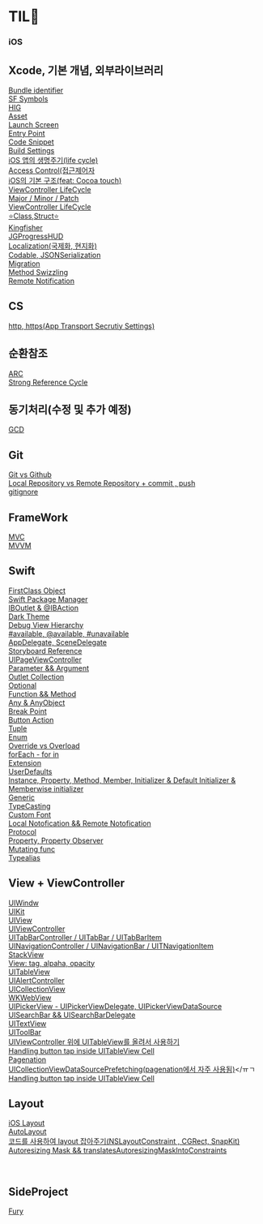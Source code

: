 # TIL💫

### iOS

## Xcode, 기본 개념, 외부라이브러리
[Bundle identifier](https://github.com/MoSonLee/TIL/issues/1#issue-1299274205)</br>
[SF Symbols](https://github.com/MoSonLee/TIL/issues/3#issue-1299276529)</br>
[HIG](https://github.com/MoSonLee/TIL/issues/2#issue-1299275288)</br>
[Asset](https://github.com/MoSonLee/TIL/issues/4#issue-1299277687)</br>
[Launch Screen](https://github.com/MoSonLee/TIL/issues/5#issue-1339991324)</br>
[Entry Point](https://github.com/MoSonLee/TIL/issues/6#issue-1339994083)</br>
[Code Snippet](https://github.com/MoSonLee/TIL/issues/17#issue-1340015587)</br>
[Build Settings](https://github.com/MoSonLee/TIL/issues/15#issue-1340012626)</br>
[iOS 앱의 생명주기(life cycle)](https://github.com/MoSonLee/TIL/issues/12#issue-1340006324)</br>
[Access Control(접근제어자](https://github.com/MoSonLee/TIL/issues/19#issue-1340056845)</br>
[iOS의 기본 구조(feat: Cocoa touch)](https://github.com/MoSonLee/TIL/issues/21#issue-1340178890)</br>
[ViewController LifeCycle](https://github.com/MoSonLee/TIL/issues/49#issue-1341430329)</br>
[Major / Minor / Patch](https://github.com/MoSonLee/TIL/issues/48#issue-1341428756)</br>
[ViewController LifeCycle](https://github.com/MoSonLee/TIL/issues/49#issue-1341430329)</br>
[⭐️Class,Struct⭐️](https://github.com/MoSonLee/TIL/issues/43#issue-1341423602)</br>
[Kingfisher](https://github.com/MoSonLee/TIL/issues/55#issue-1341599512)</br>
[JGProgressHUD](https://github.com/MoSonLee/TIL/issues/80#issue-1361713925)</br>
[Localization(국제화, 현지화)](https://github.com/MoSonLee/TIL/issues/81#issue-1362893992)</br>
[Codable, JSONSerialization](https://github.com/MoSonLee/TIL/issues/82#issue-1363003099)</br>
[Migration](https://github.com/MoSonLee/TIL/issues/86#issue-1410459715)</br>
[Method Swizzling](https://github.com/MoSonLee/TIL/issues/85#issue-1410458735)</br>
[Remote Notification](https://github.com/MoSonLee/TIL/issues/84#issue-1410452389)</br>

## CS
[http, https(App Transport Secrutiy Settings)](https://github.com/MoSonLee/TIL/issues/54#issue-1341597717)</br>

## 순환참조
[ARC](https://github.com/MoSonLee/TIL/issues/70#issue-1361514904)</br>
[Strong Reference Cycle](https://github.com/MoSonLee/TIL/issues/71#issue-1361583556)</br>

## 동기처리(수정 및 추가 예정)
[GCD](https://github.com/MoSonLee/TIL/issues/74#issue-1361687932)</br>


## Git
[Git vs Github](https://github.com/MoSonLee/TIL/issues/28#issue-1340468609)</br>
[Local Repository vs Remote Repository + commit , push](https://github.com/MoSonLee/TIL/issues/29#issue-1340470261)</br>
[gitignore](https://github.com/MoSonLee/TIL/issues/75#issue-1361706482)</br>

## FrameWork
[MVC](https://github.com/MoSonLee/TIL/issues/73#issue-1361603218)</br>
[MVVM](https://github.com/MoSonLee/TIL/issues/72#issue-1361586400)</br>

## Swift
[FirstClass Object](https://github.com/MoSonLee/TIL/issues/77#issue-1361709707)</br>
[Swift Package Manager](https://github.com/MoSonLee/TIL/issues/47#issue-1341428353)</br>
[IBOutlet & @IBAction](https://github.com/MoSonLee/TIL/issues/10#issue-1340000840)</br>
[Dark Theme](https://github.com/MoSonLee/TIL/issues/14#issue-1340011294)</br>
[Debug View Hierarchy](https://github.com/MoSonLee/TIL/issues/16#issue-1340014576)</br>
[#available, @available, #unavailable](https://github.com/MoSonLee/TIL/issues/13#issue-1340010382)</br>
[AppDelegate, SceneDelegate](https://github.com/MoSonLee/TIL/issues/11#issue-1340005330)</br>
[Storyboard Reference](https://github.com/MoSonLee/TIL/issues/46#issue-1341426998)</br>
[UIPageViewController](https://github.com/MoSonLee/TIL/issues/20#issue-1340082110)</br>
[Parameter && Argument](https://github.com/MoSonLee/TIL/issues/24#issue-1340186693)</br>
[Outlet Collection ](https://github.com/MoSonLee/TIL/issues/27#issue-1340201468)</br>
[Optional](https://github.com/MoSonLee/TIL/issues/25#issue-1340197978)</br>
[Function && Method](https://github.com/MoSonLee/TIL/issues/23#issue-1340183315)</br>
[Any & AnyObject](https://github.com/MoSonLee/TIL/issues/26#issue-1340200669)</br>
[Break Point](https://github.com/MoSonLee/TIL/issues/22#issue-1340180488)</br>
[Button Action](https://github.com/MoSonLee/TIL/issues/31#issue-1340474719)</br>
[Tuple](https://github.com/MoSonLee/TIL/issues/37#issue-1340488502)</br>
[Enum](https://github.com/MoSonLee/TIL/issues/36#issue-1340487126)</br>
[Override vs Overload](https://github.com/MoSonLee/TIL/issues/38#issue-1340490261)</br>
[forEach - for in](https://github.com/MoSonLee/TIL/issues/42#issue-1341391110)</br>
[Extension](https://github.com/MoSonLee/TIL/issues/52#issue-1341454379)</br>
[UserDefaults](https://github.com/MoSonLee/TIL/issues/50#issue-1341430967)</br>
[Instance, Property, Method, Member, Initializer & Default Initializer & Memberwise initializer](https://github.com/MoSonLee/TIL/issues/44#issue-1341425352)</br>
[Generic](https://github.com/MoSonLee/TIL/issues/57#issue-1342735528)</br>
[TypeCasting](https://github.com/MoSonLee/TIL/issues/56#issue-1342728055)</br>
[Custom Font](https://github.com/MoSonLee/TIL/issues/69#issue-1342834494)</br>
[Local Notofication && Remote Notofication](https://github.com/MoSonLee/TIL/issues/68#issue-1342832935)</br>
[Protocol](https://github.com/MoSonLee/TIL/issues/62#issue-1342798299)</br>
[Property, Property Observer](https://github.com/MoSonLee/TIL/issues/58#issue-1342766733)</br>
[Mutating func](https://github.com/MoSonLee/TIL/issues/59#issue-1342772184)</br>
[Typealias](https://github.com/MoSonLee/TIL/issues/78#issue-1361710220)</br>

## View + ViewController
[UIWindw](https://github.com/MoSonLee/TIL/issues/18#issue-1340017275)</br>
[UIKit](https://github.com/MoSonLee/TIL/issues/7#issue-1339997048)</br>
[UIView](https://github.com/MoSonLee/TIL/issues/9#issue-1339999780)</br>
[UIViewController](https://github.com/MoSonLee/TIL/issues/8#issue-1339998638)</br>
[UITabBarController / UITabBar / UITabBarItem](https://github.com/MoSonLee/TIL/issues/32#issue-1340476438)</br>
[UINavigationController / UINavigationBar / UITNavigationItem](https://github.com/MoSonLee/TIL/issues/33#issue-1340478371)</br>
[StackView](https://github.com/MoSonLee/TIL/issues/34#issue-1340482079)</br>
[View: tag, alpaha, opacity](https://github.com/MoSonLee/TIL/issues/35#issue-1340484270)</br>
[UITableView](https://github.com/MoSonLee/TIL/issues/51#issue-1341440503)</br>
[UIAlertController](https://github.com/MoSonLee/TIL/issues/45#issue-1341426165)</br>
[UICollectionView](https://github.com/MoSonLee/TIL/issues/53#issue-1341592794)</br>
[WKWebView](https://github.com/MoSonLee/TIL/issues/67#issue-1342828727)</br>
[UIPickerView - UIPickerViewDelegate, UIPickerViewDataSource](https://github.com/MoSonLee/TIL/issues/66#issue-1342828122)</br>
[UISearchBar && UISearchBarDelegate](https://github.com/MoSonLee/TIL/issues/65#issue-1342826663)</br>
[UITextView](https://github.com/MoSonLee/TIL/issues/64#issue-1342810365)</br>
[UIToolBar](https://github.com/MoSonLee/TIL/issues/63#issue-1342806406)</br>
[UIViewController 위에 UITableView를 올려서 사용하기](https://github.com/MoSonLee/TIL/issues/61#issue-1342783997)</br>
[Handling button tap inside UITableView Cell](https://github.com/MoSonLee/TIL/issues/60#issue-1342774593)</br>
[Pagenation](https://github.com/MoSonLee/TIL/issues/76#issue-1361707942)</br>
[UICollectionViewDataSourcePrefetching(pagenation에서 자주 사용됨)](https://github.com/MoSonLee/TIL/issues/79#issue-1361713332)</ㅠㄱ
[Handling button tap inside UITableView Cell](https://github.com/MoSonLee/TIL/issues/60#issue-1342774593)</br>

## Layout
[iOS Layout](https://github.com/MoSonLee/TIL/issues/39#issue-1341319568)</br>
[AutoLayout](https://github.com/MoSonLee/TIL/issues/30#issue-1340473117)</br>
[코드를 사용하여 layout 잡아주기(NSLayoutConstraint , CGRect, SnapKit)](https://github.com/MoSonLee/TIL/issues/41#issue-1341340646)</br>
[Autoresizing Mask && translatesAutoresizingMaskIntoConstraints](https://github.com/MoSonLee/TIL/issues/40#issue-1341327421)</br>

</br>

## SideProject
[Fury](https://github.com/MoSonLee/TIL/issues/83#issue-1396508373)</br>
